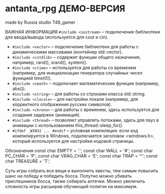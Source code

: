 # antanta_rpg ДЕМО-ВЕРСИЯ 
made by Russia 
           studio T48_gamer

ВАЖНАЯ ИНФОРМАЦИЯ
 `#include <iostream>` – подключение библиотеки для ввода/вывода (используется для cout и cin).
- `#include <vector>` – подключение библиотеки для работы с динамическими массивами (контейнер std::vector).
- `#include <cstdlib>` – содержит функции общего назначения, например, rand(), srand(), system().
- `#include <ctime>` – используется для работы со временем (например, для инициализации генератора случайных чисел функцией time(0)).
- `#include <cmath>` – подключает математические функции (например, abs()).
- `#include <string>` – для работы со строками класса std::string.
- `#include <clocale>` – для настройки локали (например, для корректного отображения русских символов).
- `#include <chrono>` – для работы с временем, здесь используется для создания задержек (анимаций).
- `#include <thread>` – позволяет управлять потоками, здесь для пауз в анимации с использованием this_thread::sleep_for().
- `#ifdef _WIN32 ... #endif` – условная компиляция: если код компилируется в Windows, подключается заголовок <windows.h>, который используется для настройки кодовой страницы.

Обозначения 
const char EMPTY = '.';
const char WALL = '#';
const char PC_CHAR = 'P';
const char VRAG_CHAR = 'E';
const char TRAP = '^';
const char TREASURE = 'T';

Суть игры собрать все вещи и выполнить квесты, тем самым повысить шанс на победу и победить босса. Попутно можно убивать приспешников босса, также собирать аптечки. Можно увеличить сложность игры расширив обучающий полигон на максимум.
